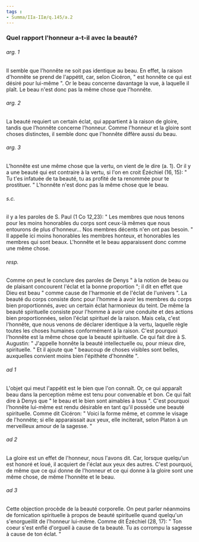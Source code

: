 ```yaml
---
tags : 
- Summa/IIa-IIæ/q.145/a.2
---
```


### Quel rapport l'honneur a-t-il avec la beauté?

###### arg. 1
Il semble que l'honnête ne soit pas identique au beau. En effet, la raison d'honnête se prend de l'appétit, car, selon Cicéron, " est honnête ce qui est désiré pour lui-même ". Or le beau concerne davantage la vue, à laquelle il plaît. Le beau n'est donc pas la même chose que l'honnête. 

###### arg. 2
La beauté requiert un certain éclat, qui appartient à la raison de gloire, tandis que l'honnête concerne l'honneur. Comme l'honneur et la gloire sont choses distinctes, il semble donc que l'honnête diffère aussi du beau. 

###### arg. 3
L'honnête est une même chose que la vertu, on vient de le dire (a. 1). Or il y a une beauté qui est contraire à la vertu, si l'on en croit Ézéchiel (16, 15): " Tu t'es infatuée de ta beauté, tu as profité de ta renommée pour te prostituer. " L'honnête n'est donc pas la même chose que le beau. 

###### s.c.
il y a les paroles de S. Paul (1 Co 12,23): " Les membres que nous tenons pour les moins honorables du corps sont ceux-là mêmes que nous entourons de plus d'honneur... Nos membres décents n'en ont pas besoin. " Il appelle ici moins honorables les membres honteux, et honorables les membres qui sont beaux. L'honnête et le beau apparaissent donc comme une même chose. 

###### resp.
Comme on peut le conclure des paroles de Denys " à la notion de beau ou de plaisant concourent l'éclat et la bonne proportion "; il dit en effet que Dieu est beau " comme cause de l'harmonie et de l'éclat de l'univers ". La beauté du corps consiste donc pour l'homme à avoir les membres du corps bien proportionnés, avec un certain éclat harmonieux du teint. De même la beauté spirituelle consiste pour l'homme à avoir une conduite et des actions bien proportionnées, selon l'éclat spirituel de la raison. Mais cela, c'est l'honnête, que nous venons de déclarer identique à la vertu, laquelle règle toutes les choses humaines conformément à la raison. C'est pourquoi l'honnête est la même chose que la beauté spirituelle. Ce qui fait dire à S. Augustin: " J'appelle honnête la beauté intellectuelle ou, pour mieux dire, spirituelle. " Et il ajoute que " beaucoup de choses visibles sont belles, auxquelles convient moins bien l'épithète d'honnête ". 

###### ad 1
L'objet qui meut l'appétit est le bien que l'on connaît. Or, ce qui apparaît beau dans la perception même est tenu pour convenable et bon. Ce qui fait dire à Denys que " le beau et le bien sont aimables à tous ". C'est pourquoi l'honnête lui-même est rendu désirable en tant qu'il possède une beauté spirituelle. Comme dit Cicéron: " Voici la forme même, et comme le visage de l'honnête; si elle apparaissait aux yeux, elle inciterait, selon Platon à un merveilleux amour de la sagesse. " 

###### ad 2
La gloire est un effet de l'honneur, nous l'avons dit. Car, lorsque quelqu'un est honoré et loué, il acquiert de l'éclat aux yeux des autres. C'est pourquoi, de même que ce qui donne de l'honneur et ce qui donne à la gloire sont une même chose, de même l'honnête et le beau. 

###### ad 3
Cette objection procède de la beauté corporelle. On peut parler néanmoins de fornication spirituelle à propos de beauté spirituelle quand quelqu'un s'enorgueillit de l'honneur lui-même. Comme dit Ézéchiel (28, 17): " Ton coeur s'est enflé d'orgueil à cause de ta beauté. Tu as corrompu la sagesse à cause de ton éclat. " 

